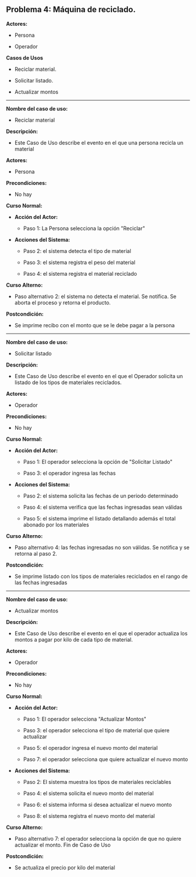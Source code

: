 ## Problema 4: Máquina de reciclado.

**Actores:**

- Persona

- Operador

**Casos de Usos**

- Reciclar material.

- Solicitar listado.

- Actualizar montos

___

**Nombre del caso de uso:**

- Reciclar material

**Descripción:** 

- Este Caso de Uso describe el evento en el que una persona recicla un material

**Actores:** 

- Persona

**Precondiciones:**

- No hay

**Curso Normal:**

- **Acción del Actor:**

	- Paso 1: La Persona selecciona la opción "Reciclar"

- **Acciones del Sistema:**

	- Paso 2: el sistema detecta el tipo de material
	
	- Paso 3: el sistema registra el peso del material
	
	- Paso 4: el sistema registra el material reciclado

**Curso Alterno:**

- Paso alternativo 2: el sistema no detecta el material. Se notifica. Se aborta el proceso y retorna el producto.

**Postcondición:**

- Se imprime recibo con el monto que se le debe pagar a la persona

___

**Nombre del caso de uso:**

- Solicitar listado

**Descripción:** 

- Este Caso de Uso describe el evento en el que el Operador solicita un listado de los tipos de materiales reciclados.

**Actores:** 

- Operador

**Precondiciones:**

- No hay

**Curso Normal:**

- **Acción del Actor:**

	- Paso 1: El operador selecciona la opción de "Solicitar Listado"
	
	- Paso 3: el operador ingresa las fechas
	

- **Acciones del Sistema:**

	- Paso 2: el sistema solicita las fechas de un periodo determinado
	
	- Paso 4: el sistema verifica que las fechas ingresadas sean válidas
	
	- Paso 5: el sistema imprime el listado detallando además el total abonado por los materiales

**Curso Alterno:**

- Paso alternativo 4: las fechas ingresadas no son válidas. Se notifica y se retorna al paso 2.

**Postcondición:**

- Se imprime listado con los tipos de materiales reciclados en el rango de las fechas ingresadas

___

**Nombre del caso de uso:**

- Actualizar montos

**Descripción:** 

- Este Caso de Uso describe el evento en el que el operador actualiza los montos a pagar por kilo de cada tipo de material.

**Actores:** 

- Operador

**Precondiciones:**

- No hay 

**Curso Normal:**

- **Acción del Actor:**

	- Paso 1: El operador selecciona "Actualizar Montos"
	
	- Paso 3: el operador selecciona el tipo de material que quiere actualizar
	
	- Paso 5: el operador ingresa el nuevo monto del material
	
	- Paso 7: el operador selecciona que quiere actualizar el nuevo monto

- **Acciones del Sistema:**

	- Paso 2: El sistema muestra los tipos de materiales reciclables
	
	- Paso 4: el sistema solicita el nuevo monto del material
	
	- Paso 6: el sistema informa si desea actualizar el nuevo monto
	
	- Paso 8: el sistema registra el nuevo monto del material
	

**Curso Alterno:**

- Paso alternativo 7: el operador selecciona la opción de que no quiere actualizar el monto. Fin de Caso de Uso

**Postcondición:**

- Se actualiza el precio por kilo del material



